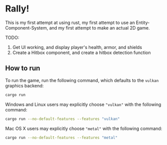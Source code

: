# Rally!

This is my first attempt at using rust, my first attempt to use an Entity-Component-System, and my first attempt to make an actual 2D game.

TODO:
1. Get UI working, and display player's health, armor, and shields
2. Create a Hitbox component, and create a hitbox detection function

## How to run

To run the game, run the following command, which defaults to the `vulkan` graphics backend:

```bash
cargo run
```

Windows and Linux users may explicitly choose `"vulkan"` with the following command:

```bash
cargo run --no-default-features --features "vulkan"
```

Mac OS X users may explicitly choose `"metal"` with the following command:

```bash
cargo run --no-default-features --features "metal"
```
